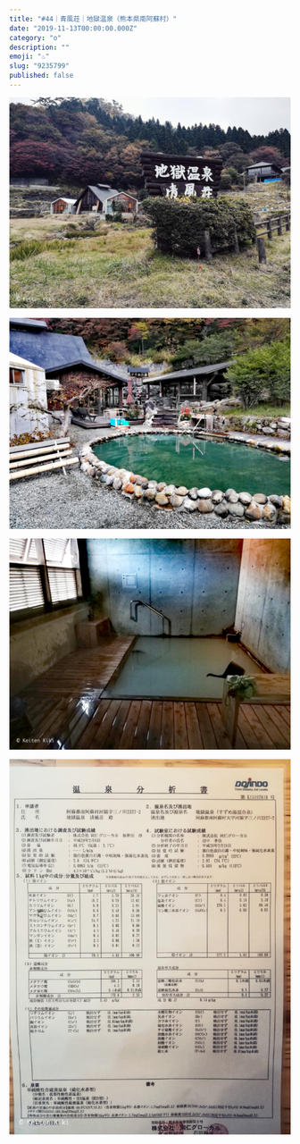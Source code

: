 ```yaml
---
title: "#44｜青風荘｜地獄温泉（熊本県南阿蘇村）"
date: "2019-11-13T00:00:00.000Z"
category: "o"
description: ""
emoji: "♨️"
slug: "9235799"
published: false
---
```


![♨](01.jpg)

![♨](02.jpg)

![♨](03.jpg)

![♨](04.jpg)

